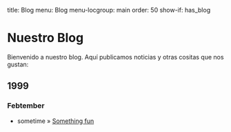 title: Blog
menu: Blog
menu-locgroup: main
order: 50
show-if: has_blog

<div class="page-header">
	<h1>Nuestro Blog</h1>
</div>

<div class="row-fluid">
    <div class="span8">
        <span data-lift="if?extra_true=has_blog">Bienvenido a nuestro blog. Aquí publicamos noticias y otras cositas que nos gustan:</span>
        <div data-lift="if?extra_true=has_blog">
            <div data-lift="blog.simple"></div>
        </div>
    </div>
    <div class="span4>
        <h4>Entradas Anteriores</h4>
        <div data-lift="archived_posts">
        <div name="year-block">
            <h2 name="year">1999</h2>
            <div name="month-block">
                <h3 name="month">Febtember</h3>
                <ul>
                    <li name="post-block">
                    <span name="post-date">sometime</span>
                    »
                    <a name="post-title" href="#">Something fun</a>
                    </li>
                </ul>
            </div>
        </div>
    </div>
    </div>
</div>


